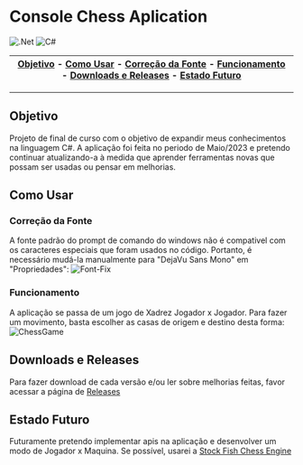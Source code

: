 # Console Chess Aplication
![.Net](https://img.shields.io/badge/.NET-5C2D91?style=for-the-badge&logo=.net&logoColor=white)
![C#](https://img.shields.io/badge/c%23-%23239120.svg?style=for-the-badge&logo=c-sharp&logoColor=white)

| [Objetivo](#objetivo) - [Como Usar](#como-usar) - [Correção da Fonte](#correção-da-fonte) - [Funcionamento](#funcionamento) - [Downloads e Releases](#downloads-e-releases) - [Estado Futuro](#estado-futuro) |
:----------------------------------------------------------: |
---
## Objetivo
Projeto de final de curso com o objetivo de expandir meus conhecimentos na linguagem C#. A aplicação foi feita no periodo de Maio/2023 e pretendo continuar atualizando-a à medida que aprender ferramentas novas que possam ser usadas ou pensar em melhorias.

## Como Usar
### Correção da Fonte
A fonte padrão do prompt de comando do windows não é compativel com os caracteres especiais que foram usados no código. Portanto, é necessário mudá-la manualmente para "DejaVu Sans Mono" em "Propriedades":
![Font-Fix](https://github.com/jvfonseca1/Console-Chess/assets/92554709/bdc0b057-9b52-42af-90e8-772bf20fb165)

### Funcionamento
A aplicação se passa de um jogo de Xadrez Jogador x Jogador. Para fazer um movimento, basta escolher as casas de origem e destino desta forma:
![ChessGame](https://github.com/jvfonseca1/Console-Chess/assets/92554709/5d92840b-79d8-47fe-8b64-3d3218ffb675)

## Downloads e Releases
Para fazer download de cada versão e/ou ler sobre melhorias feitas, favor acessar a página de <a href = "https://github.com/jvfonseca1/Console-Chess/releases">Releases</a>

## Estado Futuro
Futuramente pretendo implementar apis na aplicação e desenvolver um modo de Jogador x Maquina. Se possível, usarei a <a href = "https://stockfishchess.org">Stock Fish Chess Engine</a>
